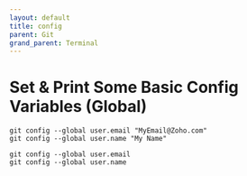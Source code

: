 ```yaml
---
layout: default
title: config 
parent: Git
grand_parent: Terminal
---
```


# Set & Print Some Basic Config Variables (Global)

```
git config --global user.email "MyEmail@Zoho.com"
git config --global user.name "My Name"

git config --global user.email
git config --global user.name
```